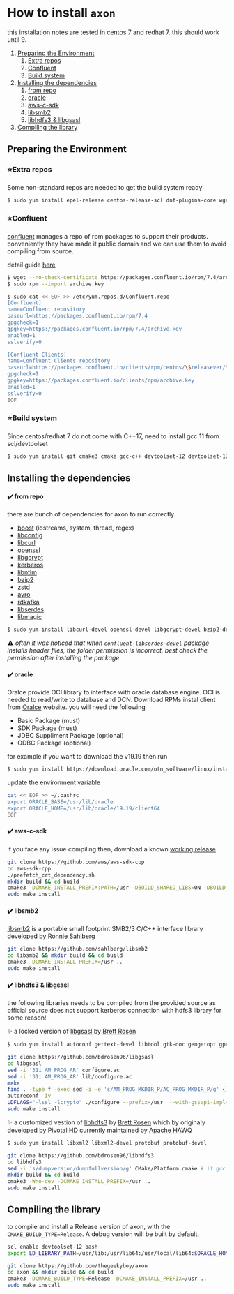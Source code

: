 # How to install `axon`

this installation notes are tested in centos 7 and redhat 7. this should work until 9.

1. [Preparing the Environment](#toc1)
	1. [Extra repos](#toc11)
	2. [Confluent](#toc12)
	3. [Build system](#toc13)
2. [Installing the dependencies](#toc2)
	1. [from repo](#toc21)
	2. [oracle](#toc22)
	3. [aws-c-sdk](#toc23)
	3. [libsmb2](#toc24)
	3. [libhdfs3 & libgsasl](#toc25)
1. [Compiling the library](#toc3)


## Preparing the Environment <a name="toc1"></a>

### ⭐Extra repos <a name="toc11"></a>

Some non-standard repos are needed to get the build system ready

```bash
$ sudo yum install epel-release centos-release-scl dnf-plugins-core wget nano
```

### ⭐Confluent <a name="toc12"></a>

[confluent](https://www.confluent.io/) manages a repo of rpm packages to support their products. conveniently they have made it public domain and we can use them to avoid compiling from source.

detail guide [here](https://docs.confluent.io/platform/current/installation/overview.html)

```bash
$ wget --no-check-certificate https://packages.confluent.io/rpm/7.4/archive.key
$ sudo rpm --import archive.key

$ sudo cat << EOF >> /etc/yum.repos.d/Confluent.repo
[Confluent]
name=Confluent repository
baseurl=https://packages.confluent.io/rpm/7.4
gpgcheck=1
gpgkey=https://packages.confluent.io/rpm/7.4/archive.key
enabled=1
sslverify=0

[Confluent-Clients]
name=Confluent Clients repository
baseurl=https://packages.confluent.io/clients/rpm/centos/\$releasever/\$basearch
gpgcheck=1
gpgkey=https://packages.confluent.io/clients/rpm/archive.key
enabled=1
sslverify=0
EOF
```

### ⭐Build system <a name="toc13"></a>

Since centos/redhat 7 do not come with C++17, need to install gcc 11 from scl/devtoolset

```bash
$ sudo yum install git cmake3 cmake gcc-c++ devtoolset-12 devtoolset-12-runtime devtoolset-12-gcc devtoolset-12-gcc-c++ devtoolset-12-libstdc++-devel devtoolset-12-make
```

## Installing the dependencies <a name="toc2"></a>

#### ✔️ from repo <a name="toc21"></a>
there are bunch of dependencies for axon to run correctly.

- [boost](https://www.boost.org/) (iostreams, system, thread, regex)
- [libconfig](http://hyperrealm.github.io/libconfig/)
- [libcurl](https://curl.se/libcurl/)
- [openssl](https://www.openssl.org/)
- [libgcrypt](https://gnupg.org/software/libgcrypt/index.html)
- [kerberos](https://web.mit.edu/kerberos/)
- [libntlm](https://gitlab.com/gsasl/libntlm/)
- [bzip2](http://www.bzip.org/)
- [zstd](http://facebook.github.io/zstd/)
- [avro](https://avro.apache.org/)
- [rdkafka](https://github.com/confluentinc/librdkafka)
- [libserdes](https://github.com/confluentinc/libserdes)
- [libmagic](https://www.darwinsys.com/file/)

```bash
$ sudo yum install libcurl-devel openssl-devel libgcrypt-devel bzip2-devel libzstd-devel boost-devel boost-regex boost-iostreams boost-system boost-thread boost-filesystem sqlite-devel libssh2-devel libconfig-devel libblkid-devel librdkafka-devel krb5-devel krb5-libs krb5-workstation libntlm-devel gssntlmssp-devel jansson-devel librdkafka-devel confluent-libserdes-devel avro-c-devel avro-cpp-devel file-devel
```

&#9888;	_often it was noticed that when `confluent-libserdes-devel` package installs header files, the folder permission is incorrect. best check the permission after installing the package._

#### ✔️ oracle <a name="toc22"></a>

Oralce provide OCI library to interface with oracle database engine. OCI is needed to read/write to database and DCN. Download RPMs instal client from [Oralce](https://www.oracle.com/database/technologies/instant-client/linux-x86-64-downloads.html) website. you will need the following

- Basic Package (must)
- SDK Package (must)
- JDBC Suppliment Package (optional)
- ODBC Package (optional)

for example if you want to download the v19.19 then run

```bash
$ sudo yum install https://download.oracle.com/otn_software/linux/instantclient/1919000/oracle-instantclient19.19-basic-19.19.0.0.0-1.x86_64.rpm https://download.oracle.com/otn_software/linux/instantclient/1919000/oracle-instantclient19.19-devel-19.19.0.0.0-1.x86_64.rpm
```

update the environment variable

```bash
cat << EOF >> ~/.bashrc
export ORACLE_BASE=/usr/lib/oracle
export ORACLE_HOME=/usr/lib/oracle/19.19/client64
EOF
```

#### ✔️ aws-c-sdk <a name="toc23"></a>

if you face any issue compiling then, download a known [working release](https://github.com/aws/aws-sdk-cpp/archive/refs/tags/1.10.57.tar.gz)

```bash
git clone https://github.com/aws/aws-sdk-cpp
cd aws-sdk-cpp
./prefetch_crt_dependency.sh
mkdir build && cd build
cmake3 -DCMAKE_INSTALL_PREFIX:PATH=/usr -DBUILD_SHARED_LIBS=ON -DBUILD_ONLY="s3;dynamodb;kafkaconnect;kafka;kinesis;sqs;clouddirectory" -DENABLE_TESTING=OFF -Wno-dev ..
sudo make install
```

#### ✔️ libsmb2 <a name="toc24"></a>

[libsmb2](https://www.snia.org/sites/default/files/SDC/2019/presentations/SMB/Sahlberg_Ronnie_Libsmb2_a_Userspace_SMB2_Client_for_all_Platforms.pdf) is a portable small footprint SMB2/3 C/C++ interface library developed by [Ronnie Sahlberg](https://www.samba.org/~sahlberg/)

```bash
git clone https://github.com/sahlberg/libsmb2
cd libsmb2 && mkdir build && cd build
cmake3 -DCMAKE_INSTALL_PREFIX=/usr ..
sudo make install
```

#### ✔️ libhdfs3 & libgsasl <a name="toc25"></a>
the following libraries needs to be compiled from the provided source as official source does not support kerberos connection with hdfs3 library for some reason!

✨ a locked version of [libgsasl](https://www.gnu.org/software/gsasl/) by [Brett Rosen](https://github.com/bdrosen96)

```bash
$ sudo yum install autoconf gettext-devel libtool gtk-doc gengetopt gperf texlive-epstopdf ghostscript texinfo help2man http://mirror.centos.org/centos/7/os/x86_64/Packages/gperf-3.0.4-8.el7.x86_64.rpm
```

```bash
git clone https://github.com/bdrosen96/libgsasl
cd libgsasl
sed -i '31i AM_PROG_AR' configure.ac
sed -i '31i AM_PROG_AR' lib/configure.ac
make
find . -type f -exec sed -i -e 's/AM_PROG_MKDIR_P/AC_PROG_MKDIR_P/g' {} \;
autoreconf -iv
LDFLAGS="-lssl -lcrypto" ./configure --prefix=/usr  --with-gssapi-impl=mit
sudo make install
```

✨ a customized vestion of [libhdfs3](https://issues.apache.org/jira/browse/HDFS-6994) by [Brett Rosen](https://github.com/bdrosen96) which by originaly developed by Pivotal HD currently maintained by [Apache HAWQ](https://hawq.apache.org/)

```bash
$ sudo yum install libxml2 libxml2-devel protobuf protobuf-devel
```

```bash
git clone https://github.com/bdrosen96/libhdfs3
cd libhdfs3
sed -i 's/dumpversion/dumpfullversion/g' CMake/Platform.cmake # if gcc version >= 7
mkdir build && cd build
cmake3 -Wno-dev -DCMAKE_INSTALL_PREFIX=/usr ..
sudo make install
```

## Compiling the library <a name="toc3"></a>

to compile and install a Release version of axon, with the `CMAKE_BUILD_TYPE=Release`. A debug version will be built by default.


```bash
scl enable devtoolset-12 bash
export LD_LIBRARY_PATH=/usr/lib:/usr/lib64:/usr/local/lib64:$ORACLE_HOME/lib:$LD_LIBRARY_PATH

git clone https://github.com/thegeekyboy/axon
cd axon && mkdir build && cd build
cmake3 -DCMAKE_BUILD_TYPE=Release -DCMAKE_INSTALL_PREFIX=/usr ..
sudo make install
```

